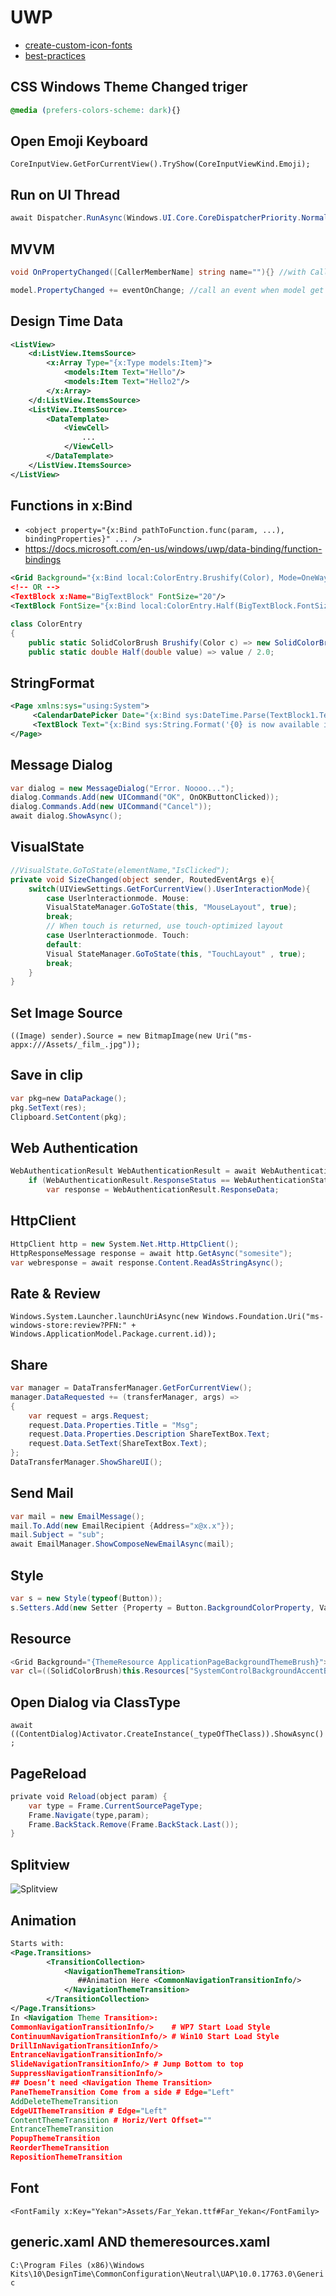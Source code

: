 # UWP

* [create-custom-icon-fonts](https://medium.com/@Niels9001/create-custom-icon-fonts-and-use-them-in-your-uwp-app-1c518febbda1)
* [best-practices](https://github.com/futurice/windows-app-development-best-practices)

## CSS Windows Theme Changed triger

```css
@media (prefers-colors-scheme: dark){}
```

## Open Emoji Keyboard

`CoreInputView.GetForCurrentView().TryShow(CoreInputViewKind.Emoji);`

## Run on UI Thread

```c#
await Dispatcher.RunAsync(Windows.UI.Core.CoreDispatcherPriority.Normal, ()=> foo());
```

## MVVM

```c#
void OnPropertyChanged([CallerMemberName] string name=""){} //with CallerMemberName you will not need to pass nameof() for each property

model.PropertyChanged += eventOnChange; //call an event when model get changed
```

## Design Time Data

```xml
<ListView>
    <d:ListView.ItemsSource>
        <x:Array Type="{x:Type models:Item}">
            <models:Item Text="Hello"/>
            <models:Item Text="Hello2"/>
        </x:Array>
    </d:ListView.ItemsSource>
    <ListView.ItemsSource>
        <DataTemplate>
            <ViewCell>
                ...
            </ViewCell>
        </DataTemplate>
    </ListView.ItemsSource>
</ListView>
```

## Functions in x:Bind

* `<object property="{x:Bind pathToFunction.func(param, ...), bindingProperties}" ... />`
* https://docs.microsoft.com/en-us/windows/uwp/data-binding/function-bindings

```xml
<Grid Background="{x:Bind local:ColorEntry.Brushify(Color), Mode=OneWay}"
<!-- OR -->
<TextBlock x:Name="BigTextBlock" FontSize="20"/>
<TextBlock FontSize="{x:Bind local:ColorEntry.Half(BigTextBlock.FontSize)}" />
```

```c#
class ColorEntry
{
    public static SolidColorBrush Brushify(Color c) => new SolidColorBrush(c);
    public static double Half(double value) => value / 2.0;
```

## StringFormat

```xml
<Page xmlns:sys="using:System">
     <CalendarDatePicker Date="{x:Bind sys:DateTime.Parse(TextBlock1.Text)}" />
     <TextBlock Text="{x:Bind sys:String.Format('{0} is now available in {1}', local:MyPage.personName, local:MyPage.location)}" />
</Page>
```

## Message Dialog

``` cs
var dialog = new MessageDialog("Error. Noooo...");
dialog.Commands.Add(new UICommand("OK", OnOKButtonClicked));
dialog.Commands.Add(new UICommand("Cancel"));
await dialog.ShowAsync();
```

## VisualState

``` cs
//VisualState.GoToState(elementName,"IsClicked");
private void SizeChanged(object sender, RoutedEventArgs e){
    switch(UIViewSettings.GetForCurrentView().UserInteractionMode){
        case Userlnteractionmode. Mouse:
        VisualStateManager.GoToState(this, "MouseLayout", true);
        break;
        // When touch is returned, use touch-optimized layout
        case Userlnteractionmode. Touch: 
        default:
        Visual StateManager.GoToState(this, "TouchLayout" , true);
        break;
    }
}
```

## Set Image Source

`((Image) sender).Source = new BitmapImage(new Uri("ms-appx:///Assets/_film_.jpg"));`

## Save in clip

```cs
var pkg=new DataPackage();
pkg.SetText(res);
Clipboard.SetContent(pkg);
```

## Web Authentication

```cs
WebAuthenticationResult WebAuthenticationResult = await WebAuthenticationBroker.AuthenticateAsync(WebAuthenticationOptions.None, new Uri(loginUrl));
    if (WebAuthenticationResult.ResponseStatus == WebAuthenticationStatus.Success)
        var response = WebAuthenticationResult.ResponseData;
```

## HttpClient

```cs
HttpClient http = new System.Net.Http.HttpClient();
HttpResponseMessage response = await http.GetAsync("somesite");
var webresponse = await response.Content.ReadAsStringAsync();
```

## Rate & Review

`Windows.System.Launcher.launchUriAsync(new Windows.Foundation.Uri("ms-windows-store:review?PFN:" + Windows.ApplicationModel.Package.current.id));`

## Share

```cs
var manager = DataTransferManager.GetForCurrentView();
manager.DataRequested += (transferManager, args) =>
{
    var request = args.Request;
    request.Data.Properties.Title = "Msg";
    request.Data.Properties.Description ShareTextBox.Text;
    request.Data.SetText(ShareTextBox.Text);
};
DataTransferManager.ShowShareUI();
```

## Send Mail

```cs
var mail = new EmailMessage();
mail.To.Add(new EmailRecipient {Address="x@x.x"});
mail.Subject = "sub";
await EmailManager.ShowComposeNewEmailAsync(mail);
```

## Style

```cs
var s = new Style(typeof(Button));
s.Setters.Add(new Setter {Property = Button.BackgroundColorProperty, Value = Color.Red});
```

## Resource

```cs
<Grid Background="{ThemeResource ApplicationPageBackgroundThemeBrush}">
var cl=((SolidColorBrush)this.Resources["SystemControlBackgroundAccentBrush"]).Color;
```

## Open Dialog via ClassType

`await ((ContentDialog)Activator.CreateInstance(_typeOfTheClass)).ShowAsync();`

## PageReload

```cs
private void Reload(object param) {
    var type = Frame.CurrentSourcePageType;
    Frame.Navigate(type,param);
    Frame.BackStack.Remove(Frame.BackStack.Last());
}
```

## Splitview

![Splitview](assets/uwp/splitview.png)

## Animation

```xml
Starts with:
<Page.Transitions>
        <TransitionCollection>
            <NavigationThemeTransition>
               ##Animation Here <CommonNavigationTransitionInfo/>
            </NavigationThemeTransition>
        </TransitionCollection>
</Page.Transitions>
In <Navigation Theme Transition>:
CommonNavigationTransitionInfo/>	# WP7 Start Load Style
ContinuumNavigationTransitionInfo/>	# Win10 Start Load Style
DrillInNavigationTransitionInfo/>		
EntranceNavigationTransitionInfo/>		
SlideNavigationTransitionInfo/> # Jump Bottom to top
SuppressNavigationTransitionInfo/>		
## Doesn’t need <Navigation Theme Transition>
PaneThemeTransition	Come from a side # Edge="Left"
AddDeleteThemeTransition		
EdgeUIThemeTransition # Edge="Left"
ContentThemeTransition # Horiz/Vert Offset=""
EntranceThemeTransition		
PopupThemeTransition		
ReorderThemeTransition		
RepositionThemeTransition		
```

## Font

`<FontFamily x:Key="Yekan">Assets/Far_Yekan.ttf#Far_Yekan</FontFamily>`

## generic.xaml AND themeresources.xaml

`C:\Program Files (x86)\Windows Kits\10\DesignTime\CommonConfiguration\Neutral\UAP\10.0.17763.0\Generic`
